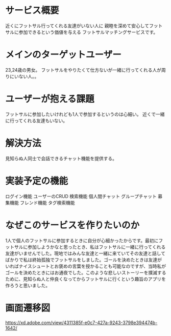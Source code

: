 # サービス概要

近くにフットサル行ってくれる友達がいない人に
親睦を深めて安心してフットサルに参加できるという価値を与える
フットサルマッチングサービスです。

# メインのターゲットユーザー

23,24歳の男女。
フットサルをやりたくて仕方ないが一緒に行ってくれる人が周りにいない人。。

# ユーザーが抱える課題

フットサルに参加したいけれども1人で参加するというのは心細い。
近くで一緒に行ってくれる友達もいない。

# 解決方法

見知らぬ人同士で会話できるチャット機能を提供する。

# 実装予定の機能

ログイン機能
ユーザーのCRUD
検索機能
個人間チャット
グループチャット
募集機能
フレンド機能
タグ検索機能

# なぜこのサービスを作りたいのか

1人で個人のフットサルに参加するときに自分が心細かったからです。最初にフットサルに参加しようかなと思ったとき、私はフットサルに一緒に行ってくれる友達がいませんでした。現地ではみんな友達と一緒に来ていてその友達と話してばかりで私は終始孤独でフットサルをしました。ゴールを決めたときは友達がいればナイスシュートとお褒めの言葉を授かることも可能なのですが、当時私がゴールを決めたときにはお通夜でした。このような悲しいストーリーを撲滅するために、見知らぬ人と仲良くなってからフットサルに行くという趣旨のアプリを作ろうと思いました。

# 画面遷移図

https://xd.adobe.com/view/4311385f-e0c7-427a-9243-3798e394474b-1642/